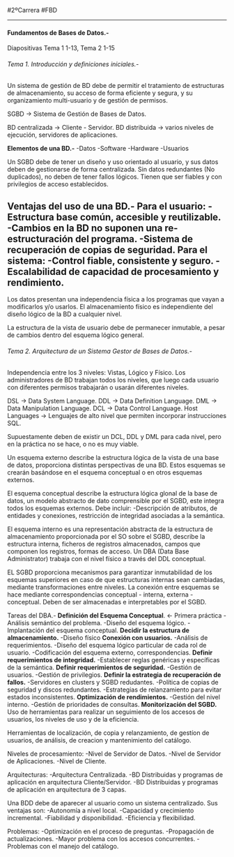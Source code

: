 #2ºCarrera #FBD

---

#### Fundamentos de Bases de Datos.-

Diapositivas Tema 1 1-13, Tema 2 1-15

###### Tema 1. Introducción y definiciones iniciales.-

Un sistema de gestión de BD debe de permitir el tratamiento de estructuras de almacenamiento, su acceso de forma eficiente y segura, y su organizamiento multi-usuario y de gestión de permisos.

SGBD -> Sistema de Gestión de Bases de Datos.

BD centralizada -> Cliente - Servidor.
BD distribuida -> varios niveles de ejecución, servidores de aplicaciones.

**Elementos de una BD.-**
-Datos
-Software
-Hardware
-Usuarios

Un SGBD debe de tener un diseño y uso orientado al usuario, y sus datos deben de gestionarse de forma centralizada. Sin datos redundantes (No duplicados), no deben de tener fallos lógicos. Tienen que ser fiables y con privilegios de acceso establecidos.

**Ventajas del uso de una BD.-**
Para el usuario:
-Estructura base común, accesible y reutilizable.
-Cambios en la BD no suponen una re-estructuración del programa.
-Sistema de recuperación de copias de seguridad.
Para el sistema:
-Control fiable, consistente y seguro.
-Escalabilidad de capacidad de procesamiento y rendimiento.
-

Los datos presentan una independencia física a los programas que vayan a modificarlos y/o usarlos. El almacenamiento físico es independiente del diseño lógico de la BD a cualquier nivel.

La estructura de la vista de usuario debe de permanecer inmutable, a pesar de cambios dentro del esquema lógico general.


###### Tema 2. Arquitectura de un Sistema Gestor de Bases de Datos.-
Independencia entre los 3 niveles: Vistas, Lógico y Físico.
Los administradores de BD trabajan todos los niveles, que luego cada usuario con diferentes permisos trabajarán o usarán diferentes niveles.

DSL -> Data System Language.
DDL -> Data Definition Language.
DML -> Data Manipulation Language.
DCL -> Data Control Language.
Host Languages -> Lenguajes de alto nivel que permiten incorporar instrucciones SQL.

Supuestamente deben de existir un DCL, DDL y DML para cada nivel, pero en la práctica no se hace, o no es muy viable.

Un esquema externo describe la estructura lógica de la vista de una base de datos, proporciona distintas perspectivas de una BD. Estos esquemas se crearán basándose en el esquema conceptual o en otros esquemas externos.

El esquema conceptual describe la estructura lógica glonal de la base de datos, un modelo abstracto de dato comprensible por el SGBD, este integra todos los esquemas externos. Debe incluir:
-Descripción de atributos, de entidades y conexiones, restricción de integridad asociadas a la semántica.

El esquema interno es una representación abstracta de la estructura de almacenamiento proporcionada por el SO sobre el SGBD, describe la estructura interna, ficheros de registros almacenados, campos que componen los registros, formas de acceso.
Un DBA (Data Base Administrator) trabaja con el nivel físico a través del DDL conceptual.

EL SGBD proporciona mecanismos para garantizar inmutabilidad de los esquemas superiores en caso de que estructuras internas sean cambiadas, mediante transformaciones entre niveles. La conexión entre esquemas  se hace mediante correspondencias conceptual - interna, externa -conceptual. Deben de ser almacenadas e interpretables por el SGBD.

Tareas del DBA.-
	**Definición del Esquema Conceptual**. <- Primera práctica
	-Análisis semántico del problema.
	-Diseño del esquema lógico.
	-Implantación del esquema conceptual.
	**Decidir la estructura de almacenamiento.**
	-Diseño físico
	**Conexión con usuarios.**
	-Análisis de requerimientos.
	-Diseño del esquema lógico particular de cada rol de usuario.
	-Codificación del esquema externo, correspondencias.
	**Definir requerimientos de integridad.**
	-Establecer reglas genéricas y específicas de la semántica.
	**Definir requerimientos de seguridad.**
	-Gestión de usuarios.
	-Gestión de privilegios.
	**Definir la estrategia de recuperación de fallos.**
	-Servidores en clusters y SGBD redudantes.
	-Política de copias de seguridad y discos redundantes.
	-Estrategias de relanzamiento para evitar estados inconsistentes.
	**Optimización de rendimientos.**
	-Gestión del nivel interno.
	-Gestión de prioridades de consultas.
	**Monitorización del SGBD.**
	Uso de herramientas para realizar un seguimiento de los accesos de usuarios, los niveles de uso y de la eficiencia.
	

Herramientas de localización, de copia y relanzamiento, de gestíon de usuarios, de análisis, de creacion y mantenimiento del catálogo.

Niveles de procesamiento:
-Nivel de Servidor de Datos.
-Nivel de Servidor de Aplicaciones.
-Nivel de Cliente.

Arquitecturas:
-Arquitectura Centralizada.
-BD Distribuidas y programas de aplicación en arquitectura Cliente/Servidor.
-BD Distribuidas  y programas de aplicación en arquitectura de 3 capas.

Una BDD debe de aparecer al usuario como un sistema centralizado.
Sus ventajas son:
-Autonomía a nivel local.
-Capacidad y crecimiento incremental.
-Fiabilidad y disponibilidad.
-Eficiencia y flexibilidad.

Problemas:
-Optimización en el proceso de preguntas.
-Propagación de actualizaciones.
-Mayor problema con los accesos concurrentes.
-Problemas con el manejo del catálogo.
